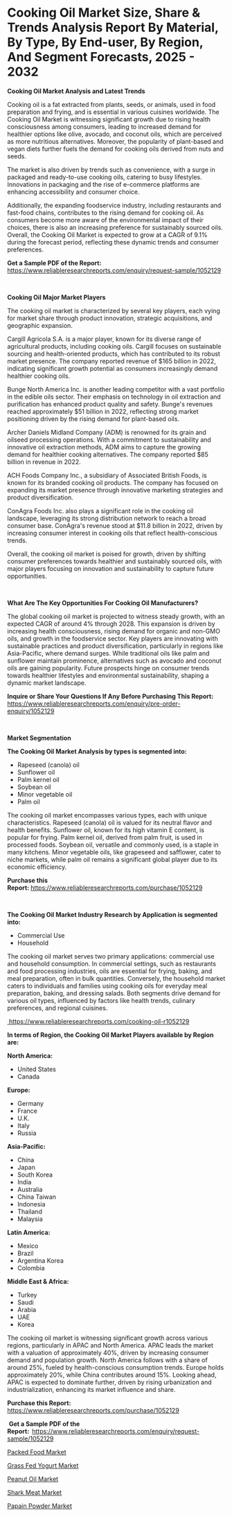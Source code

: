 <p><h1>Cooking Oil Market Size, Share & Trends Analysis Report By Material, By Type, By End-user, By Region, And Segment Forecasts, 2025 - 2032</h1></p><p><strong>Cooking Oil Market Analysis and Latest Trends</strong></p>
<p><p>Cooking oil is a fat extracted from plants, seeds, or animals, used in food preparation and frying, and is essential in various cuisines worldwide. The Cooking Oil Market is witnessing significant growth due to rising health consciousness among consumers, leading to increased demand for healthier options like olive, avocado, and coconut oils, which are perceived as more nutritious alternatives. Moreover, the popularity of plant-based and vegan diets further fuels the demand for cooking oils derived from nuts and seeds. </p><p>The market is also driven by trends such as convenience, with a surge in packaged and ready-to-use cooking oils, catering to busy lifestyles. Innovations in packaging and the rise of e-commerce platforms are enhancing accessibility and consumer choice. </p><p>Additionally, the expanding foodservice industry, including restaurants and fast-food chains, contributes to the rising demand for cooking oil. As consumers become more aware of the environmental impact of their choices, there is also an increasing preference for sustainably sourced oils. Overall, the Cooking Oil Market is expected to grow at a CAGR of 9.1% during the forecast period, reflecting these dynamic trends and consumer preferences.</p></p>
<p><strong>Get a Sample PDF of the Report:&nbsp;</strong> <a href="https://www.reliableresearchreports.com/enquiry/request-sample/1052129?utm_campaign=113&utm_medium=2&utm_source=Github&utm_content=ia&utm_term=14022025&utm_id=cooking-oil">https://www.reliableresearchreports.com/enquiry/request-sample/1052129</a></p>
<p>&nbsp;</p>
<p><strong>Cooking Oil Major Market Players</strong></p>
<p><p>The cooking oil market is characterized by several key players, each vying for market share through product innovation, strategic acquisitions, and geographic expansion. </p><p>Cargill Agricola S.A. is a major player, known for its diverse range of agricultural products, including cooking oils. Cargill focuses on sustainable sourcing and health-oriented products, which has contributed to its robust market presence. The company reported revenue of $165 billion in 2022, indicating significant growth potential as consumers increasingly demand healthier cooking oils.</p><p>Bunge North America Inc. is another leading competitor with a vast portfolio in the edible oils sector. Their emphasis on technology in oil extraction and purification has enhanced product quality and safety. Bunge's revenues reached approximately $51 billion in 2022, reflecting strong market positioning driven by the rising demand for plant-based oils.</p><p>Archer Daniels Midland Company (ADM) is renowned for its grain and oilseed processing operations. With a commitment to sustainability and innovative oil extraction methods, ADM aims to capture the growing demand for healthier cooking alternatives. The company reported $85 billion in revenue in 2022.</p><p>ACH Foods Company Inc., a subsidiary of Associated British Foods, is known for its branded cooking oil products. The company has focused on expanding its market presence through innovative marketing strategies and product diversification.</p><p>ConAgra Foods Inc. also plays a significant role in the cooking oil landscape, leveraging its strong distribution network to reach a broad consumer base. ConAgra's revenue stood at $11.8 billion in 2022, driven by increasing consumer interest in cooking oils that reflect health-conscious trends.</p><p>Overall, the cooking oil market is poised for growth, driven by shifting consumer preferences towards healthier and sustainably sourced oils, with major players focusing on innovation and sustainability to capture future opportunities.</p></p>
<p>&nbsp;</p>
<p><strong>What Are The Key Opportunities For Cooking Oil Manufacturers?</strong></p>
<p><p>The global cooking oil market is projected to witness steady growth, with an expected CAGR of around 4% through 2028. This expansion is driven by increasing health consciousness, rising demand for organic and non-GMO oils, and growth in the foodservice sector. Key players are innovating with sustainable practices and product diversification, particularly in regions like Asia-Pacific, where demand surges. While traditional oils like palm and sunflower maintain prominence, alternatives such as avocado and coconut oils are gaining popularity. Future prospects hinge on consumer trends towards healthier lifestyles and environmental sustainability, shaping a dynamic market landscape.</p></p>
<p><strong>Inquire or Share Your Questions If Any Before Purchasing This Report:</strong> <a href="https://www.reliableresearchreports.com/enquiry/pre-order-enquiry/1052129?utm_campaign=113&utm_medium=2&utm_source=Github&utm_content=ia&utm_term=14022025&utm_id=cooking-oil">https://www.reliableresearchreports.com/enquiry/pre-order-enquiry/1052129</a></p>
<p>&nbsp;</p>
<p><strong>Market Segmentation</strong></p>
<p><strong>The Cooking Oil Market Analysis by types is segmented into:</strong></p>
<p><ul><li>Rapeseed (canola) oil</li><li>Sunflower oil</li><li>Palm kernel oil</li><li>Soybean oil</li><li>Minor vegetable oil</li><li>Palm oil</li></ul></p>
<p><p>The cooking oil market encompasses various types, each with unique characteristics. Rapeseed (canola) oil is valued for its neutral flavor and health benefits. Sunflower oil, known for its high vitamin E content, is popular for frying. Palm kernel oil, derived from palm fruit, is used in processed foods. Soybean oil, versatile and commonly used, is a staple in many kitchens. Minor vegetable oils, like grapeseed and safflower, cater to niche markets, while palm oil remains a significant global player due to its economic efficiency.</p></p>
<p><strong>Purchase this Report:&nbsp;</strong><a href="https://www.reliableresearchreports.com/purchase/1052129?utm_campaign=113&utm_medium=2&utm_source=Github&utm_content=ia&utm_term=14022025&utm_id=cooking-oil">https://www.reliableresearchreports.com/purchase/1052129</a></p>
<p>&nbsp;</p>
<p><strong>The Cooking Oil Market Industry Research by Application is segmented into:</strong></p>
<p><ul><li>Commercial Use</li><li>Household</li></ul></p>
<p><p>The cooking oil market serves two primary applications: commercial use and household consumption. In commercial settings, such as restaurants and food processing industries, oils are essential for frying, baking, and meal preparation, often in bulk quantities. Conversely, the household market caters to individuals and families using cooking oils for everyday meal preparation, baking, and dressing salads. Both segments drive demand for various oil types, influenced by factors like health trends, culinary preferences, and regional cuisines.</p></p>
<p><a href="https://www.reliableresearchreports.com/cooking-oil-r1052129?utm_campaign=113&utm_medium=2&utm_source=Github&utm_content=ia&utm_term=14022025&utm_id=cooking-oil">&nbsp;https://www.reliableresearchreports.com/cooking-oil-r1052129</a></p>
<p><strong>In terms of Region, the Cooking Oil Market Players available by Region are:</strong></p>
<p>
    <p> <strong> North America: </strong>
        <ul>
            <li>United States</li>
            <li>Canada</li>
        </ul>
        </p> 
    <p> <strong> Europe: </strong>
        <ul>
            <li>Germany</li>
            <li>France</li>
            <li>U.K.</li>
            <li>Italy</li>
            <li>Russia</li>
        </ul>
        </p> 
    <p> <strong> Asia-Pacific: </strong>
        <ul>
            <li>China</li>
            <li>Japan</li>
            <li>South Korea</li>
            <li>India</li>
            <li>Australia</li>
            <li>China Taiwan</li>
            <li>Indonesia</li>
            <li>Thailand</li>
            <li>Malaysia</li>
        </ul>
        </p> 
    <p> <strong> Latin America: </strong>
        <ul>
            <li>Mexico</li>
            <li>Brazil</li>
            <li>Argentina Korea</li>
            <li>Colombia</li>
        </ul>
        </p> 
    <p> <strong> Middle East & Africa: </strong>
        <ul>
            <li>Turkey</li>
            <li>Saudi</li>
            <li>Arabia</li>
            <li>UAE</li>
            <li>Korea</li>
        </ul>
    </p>
    </p>
<p><p>The cooking oil market is witnessing significant growth across various regions, particularly in APAC and North America. APAC leads the market with a valuation of approximately 40%, driven by increasing consumer demand and population growth. North America follows with a share of around 25%, fueled by health-conscious consumption trends. Europe holds approximately 20%, while China contributes around 15%. Looking ahead, APAC is expected to dominate further, driven by rising urbanization and industrialization, enhancing its market influence and share.</p></p>
<p><strong>Purchase this Report: </strong><a href="https://www.reliableresearchreports.com/purchase/1052129?utm_campaign=113&utm_medium=2&utm_source=Github&utm_content=ia&utm_term=14022025&utm_id=cooking-oil">https://www.reliableresearchreports.com/purchase/1052129</a></p>
<p>&nbsp;<strong>Get a Sample PDF of the Report:&nbsp;&nbsp;</strong><a href="https://www.reliableresearchreports.com/enquiry/request-sample/1052129?utm_campaign=113&utm_medium=2&utm_source=Github&utm_content=ia&utm_term=14022025&utm_id=cooking-oil">https://www.reliableresearchreports.com/enquiry/request-sample/1052129</a></p>
<p><strong></strong></p>
<p><p><a href="https://github.com/benhaeneye/Market-Research-Report-List-1/blob/main/packed-food-market.md?utm_campaign=113&utm_medium=2&utm_source=Github&utm_content=ia&utm_term=14022025&utm_id=cooking-oil">Packed Food Market</a></p><p><a href="https://github.com/semiensamuel72378/Market-Research-Report-List-1/blob/main/grass-fed-yogurt-market.md?utm_campaign=113&utm_medium=2&utm_source=Github&utm_content=ia&utm_term=14022025&utm_id=cooking-oil">Grass Fed Yogurt Market</a></p><p><a href="https://github.com/mriwacraane/Market-Research-Report-List-1/blob/main/peanut-oil-market.md?utm_campaign=113&utm_medium=2&utm_source=Github&utm_content=ia&utm_term=14022025&utm_id=cooking-oil">Peanut Oil Market</a></p><p><a href="https://github.com/ajatawlasta/Market-Research-Report-List-1/blob/main/shark-meat-market.md?utm_campaign=113&utm_medium=2&utm_source=Github&utm_content=ia&utm_term=14022025&utm_id=cooking-oil">Shark Meat Market</a></p><p><a href="https://github.com/chikenmhamdi/Market-Research-Report-List-1/blob/main/papain-powder-market.md?utm_campaign=113&utm_medium=2&utm_source=Github&utm_content=ia&utm_term=14022025&utm_id=cooking-oil">Papain Powder Market</a></p></p>